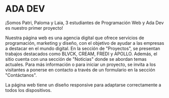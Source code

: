 # ADA DEV

¡Somos Patri, Paloma y Laia, 3 estudiantes de Programación Web y Ada Dev es nuestro primer proyecto!

Nuestra página web es una agencia digital que ofrece servicios de programación, marketing y diseño, con el objetivo de ayudar a las empresas a destacar en el mundo digital. En la sección de "Proyectos", se presentan trabajos destacados como BLVCK, CREAM, FREDI y APOLLO. Además, el sitio cuenta con una sección de "Noticias" donde se abordan temas actuales. Para más información o para iniciar un proyecto, se invita a los visitantes a ponerse en contacto a través de un formulario en la sección "Contáctanos".

La página web tiene un diseño responsive para adaptarse correctamente a todos los dispositivos. 
